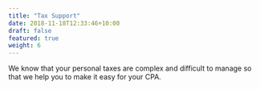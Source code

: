```yaml
---
title: "Tax Support"
date: 2018-11-18T12:33:46+10:00
draft: false
featured: true
weight: 6
---
```


We know that your personal taxes are complex and difficult to manage so that we help you to make it easy for your CPA.